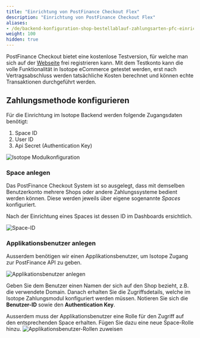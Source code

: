 ```yaml
---
title: "Einrichtung von PostFinance Checkout Flex"
description: "Einrichtung von PostFinance Checkout Flex"
aliases:
- /de/backend-konfiguration-shop-bestellablauf-zahlungsarten-pfc-einrichtung/
weight: 100
hidden: true
---
```


PostFinance Checkout bietet eine kostenlose Testversion, für welche man sich auf der [Webseite][website] frei registrieren
kann. Mit dem Testkonto kann die volle Funktionalität in Isotope eCommerce getestet werden, erst nach Vertragsabschluss
werden tatsächliche Kosten berechnet und können echte Transaktionen durchgeführt werden.


## Zahlungsmethode konfigurieren

Für die Einrichtung im Isotope Backend werden folgende Zugangsdaten benötigt:
1. Space ID
2. User ID
3. Api Secret (Authentication Key)

![Isotope Modulkonfiguration](../zugangsdaten.png)


### Space anlegen

Das PostFinance Checkout System ist so ausgelegt, dass mit demselben Benutzerkonto mehrere Shops oder andere
Zahlungssysteme bedient werden können. Diese werden jeweils über eigene sogenannte _Spaces_ konfiguriert.

Nach der Einrichtung eines Spaces ist dessen ID im Dashboards ersichtlich.

![Space-ID](../space-id.png)


### Applikationsbenutzer anlegen

Ausserdem benötigen wir einen Applikationsbenutzer, um Isotope Zugang zur PostFinance API zu geben.

![Applikationsbenutzer anlegen](../api-benutzer.png)

Geben Sie dem Benutzer einen Namen der sich auf den Shop bezieht, z.B. die verwendete Domain. Danach erhalten Sie die
Zugriffsdetails, welche im Isotope Zahlungsmodul konfiguriert werden müssen. Notieren Sie sich die **Benutzer-ID** sowie
den **Authentication Key**.

Ausserdem muss der Applikationsbenutzer eine Rolle für den Zugriff auf den entsprechenden Space erhalten. Fügen Sie
dazu eine neue Space-Rolle hinzu.
![Applikationsbenutzer-Rollen zuweisen](../api-rollen.png)



[website]: https://checkout.postfinance.ch/
